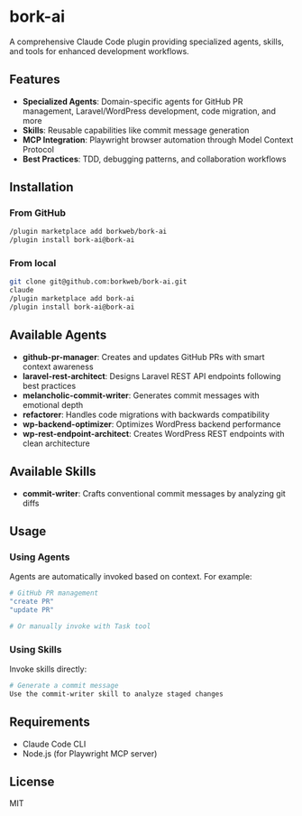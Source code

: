 # bork-ai

A comprehensive Claude Code plugin providing specialized agents, skills, and tools for enhanced development workflows.

## Features

- **Specialized Agents**: Domain-specific agents for GitHub PR management, Laravel/WordPress development, code migration, and more
- **Skills**: Reusable capabilities like commit message generation
- **MCP Integration**: Playwright browser automation through Model Context Protocol
- **Best Practices**: TDD, debugging patterns, and collaboration workflows

## Installation

### From GitHub

```bash
/plugin marketplace add borkweb/bork-ai
/plugin install bork-ai@bork-ai
```

### From local

```bash
git clone git@github.com:borkweb/bork-ai.git
claude
/plugin marketplace add bork-ai
/plugin install bork-ai@bork-ai
```

## Available Agents

- **github-pr-manager**: Creates and updates GitHub PRs with smart context awareness
- **laravel-rest-architect**: Designs Laravel REST API endpoints following best practices
- **melancholic-commit-writer**: Generates commit messages with emotional depth
- **refactorer**: Handles code migrations with backwards compatibility
- **wp-backend-optimizer**: Optimizes WordPress backend performance
- **wp-rest-endpoint-architect**: Creates WordPress REST endpoints with clean architecture

## Available Skills

- **commit-writer**: Crafts conventional commit messages by analyzing git diffs

## Usage

### Using Agents

Agents are automatically invoked based on context. For example:

```bash
# GitHub PR management
"create PR"
"update PR"

# Or manually invoke with Task tool
```

### Using Skills

Invoke skills directly:

```bash
# Generate a commit message
Use the commit-writer skill to analyze staged changes
```

## Requirements

- Claude Code CLI
- Node.js (for Playwright MCP server)

## License

MIT
